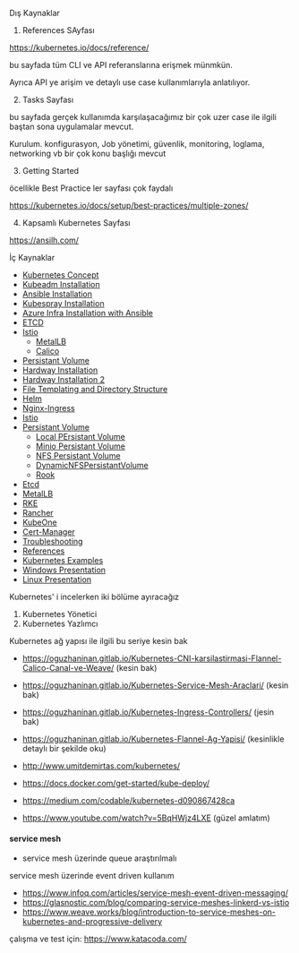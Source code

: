 Dış Kaynaklar

1. References SAyfası

https://kubernetes.io/docs/reference/


bu sayfada tüm CLI ve API  referanslarına erişmek münmkün.

Ayrıca API ye arişim ve detaylı use case kullanımlarıyla anlatılıyor.

2. Tasks Sayfası

bu sayfada gerçek kullanımda karşılaşacağımız bir çok uzer case ile ilgili baştan sona uygulamalar mevcut.

Kurulum. konfigurasyon, Job yönetimi, güvenlik, monitoring, loglama, networking vb bir çok konu başlığı mevcut

3. Getting Started

öcellikle Best Practice ler sayfası çok faydalı

https://kubernetes.io/docs/setup/best-practices/multiple-zones/


4. Kapsamlı Kubernetes Sayfası

https://ansilh.com/




İç Kaynaklar


- [Kubernetes Concept](Concept/readme.md)
- [Kubeadm Installation](KubeadmInstallation/readme.md)
- [Ansible Installation](AnsibleInstallation/readme.md)
 - [Kubespray Installation](AnsibleInstallation/KubesprayInstallation/readme.md)
 - [Azure Infra Installation with Ansible](AnsibleInstallation/KubesprayInstallation/azure-ansible/readme.md)
 - [ETCD](AnsibleInstallation/KubesprayInstallation/etcd/readme.md)
 - [Istio](AnsibleInstallation/KubesprayInstallation/istio/readme.md)
   - [MetalLB](AnsibleInstallation/KubesprayInstallation/istio/metallb.md)
   - [Calico](AnsibleInstallation/KubesprayInstallation/istio/calico.md)
  - [Persistant Volume](AnsibleInstallation/KubesprayInstallation/PersistantVolume/readme.md)
- [Hardway Installation](HardwayInstallation/readme.md)
- [Hardway Installation 2](HardwayInstallation2/readme.md)
- [File Templating and Directory Structure](FileTemplatingAndDirStructure/readme.md)
- [Helm](Helm/readme.md)
- [Nginx-Ingress](Nginx-Ingress/readme.md)
- [Istio](Istio/readme.md)
- [Persistant Volume](PersistantVolume/readme.md)
  - [Local PErsistant Volume](LocalPersistantVolume/readme.md)
  - [Minio Persistant Volume](MinioPersistantVolume/readme.md)
  - [NFS Persistant Volume](NFSPersistantVolume/readme.md)
  - [DynamicNFSPersistantVolume](DynamicNFSPersistantVolume/readme.md)
  - [Rook](Rook/readme.md)
- [Etcd](Etcd/readme.md)
- [MetalLB](MetalLb/readme.md)
- [RKE](RKE/readme.md)
- [Rancher](Rancher/readme.md)
- [KubeOne](KubeOne/readme.md)
- [Cert-Manager](Cert-Manager/readme.md)
- [Troubleshooting](Troubleshooting/readme.md)
- [References](References/readme.md)
- [Kubernetes Examples](KubernetesExamples/readme.md)
- [Windows Presentation](WindowsPresentation/readme.md)
- [Linux Presentation](LinuxPresentation/readme.md)























Kubernetes' i incelerken iki bölüme ayıracağız 

1. Kubernetes Yönetici
2. Kubernetes Yazlımcı




Kubernetes ağ yapısı ile ilgili bu seriye kesin bak

- https://oguzhaninan.gitlab.io/Kubernetes-CNI-karsilastirmasi-Flannel-Calico-Canal-ve-Weave/ (kesin bak)
- https://oguzhaninan.gitlab.io/Kubernetes-Service-Mesh-Araclari/ (kesin bak)
- https://oguzhaninan.gitlab.io/Kubernetes-Ingress-Controllers/ (jesin bak)
- https://oguzhaninan.gitlab.io/Kubernetes-Flannel-Ag-Yapisi/ (kesinlikle detaylı bir şekilde oku)


- http://www.umitdemirtas.com/kubernetes/
- https://docs.docker.com/get-started/kube-deploy/
- https://medium.com/codable/kubernetes-d090867428ca
- https://www.youtube.com/watch?v=5BqHWjz4LXE (güzel amlatım)


#### service mesh

- service mesh üzerinde queue araştırılmalı

service mesh üzerinde event driven kullanım

- https://www.infoq.com/articles/service-mesh-event-driven-messaging/
- https://glasnostic.com/blog/comparing-service-meshes-linkerd-vs-istio
- https://www.weave.works/blog/introduction-to-service-meshes-on-kubernetes-and-progressive-delivery


çalışma ve test için: https://www.katacoda.com/

